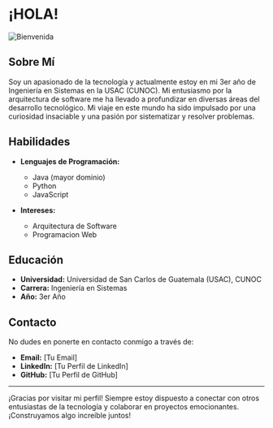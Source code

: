 # ¡HOLA!

![Bienvenida](https://i.giphy.com/media/v1.Y2lkPTc5MGI3NjExaHRobnVucnFrNm1kaXpnbW5oazZsbHNld3Eyc2xhMnRsd2Y3eDVpZiZlcD12MV9pbnRlcm5hbF9naWZfYnlfaWQmY3Q9Zw/kH6CqYiquZawmU1HI6/giphy.gif)

## Sobre Mí

Soy un apasionado de la tecnología y actualmente estoy en mi 3er año de Ingeniería en Sistemas en la USAC (CUNOC). Mi entusiasmo por la arquitectura de software me ha llevado a profundizar en diversas áreas del desarrollo tecnológico. Mi viaje en este mundo ha sido impulsado por una curiosidad insaciable y una pasión por sistematizar y resolver problemas.

## Habilidades

- **Lenguajes de Programación:**
  - Java (mayor dominio)
  - Python
  - JavaScript

- **Intereses:**
  - Arquitectura de Software
  - Programacion Web

## Educación

- **Universidad:** Universidad de San Carlos de Guatemala (USAC), CUNOC
- **Carrera:** Ingeniería en Sistemas
- **Año:** 3er Año

## Contacto

No dudes en ponerte en contacto conmigo a través de:

- **Email:** [Tu Email]
- **LinkedIn:** [Tu Perfil de LinkedIn]
- **GitHub:** [Tu Perfil de GitHub]

---

¡Gracias por visitar mi perfil! Siempre estoy dispuesto a conectar con otros entusiastas de la tecnología y colaborar en proyectos emocionantes. ¡Construyamos algo increíble juntos!
